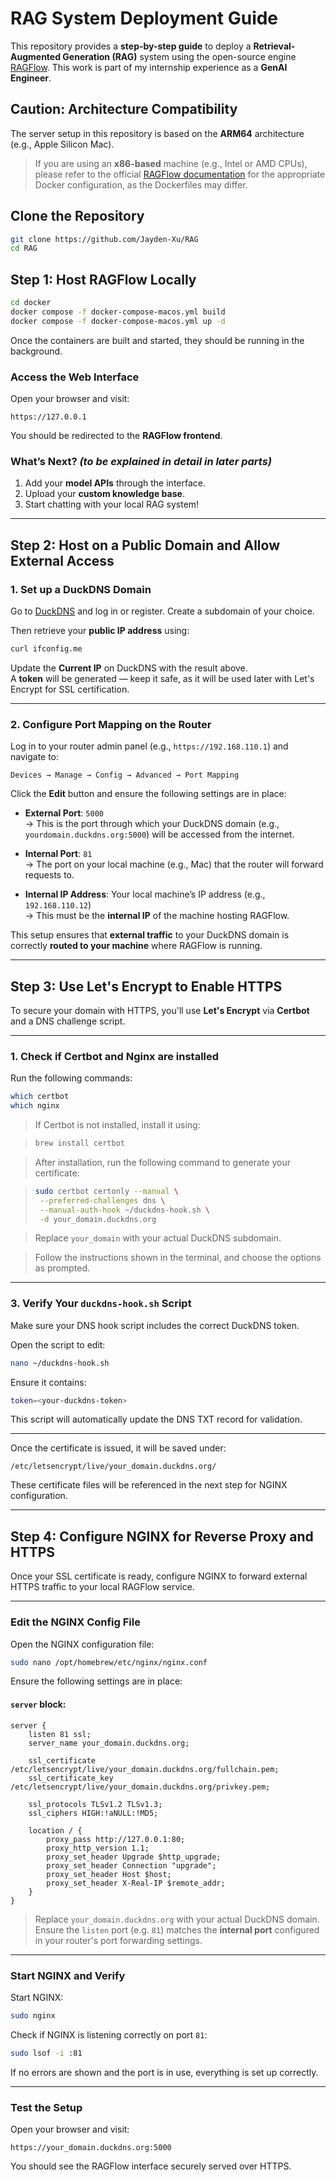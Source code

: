 # RAG System Deployment Guide

This repository provides a **step-by-step guide** to deploy a **Retrieval-Augmented Generation (RAG)** system using the open-source engine [RAGFlow](https://github.com/infiniflow/ragflow). This work is part of my internship experience as a **GenAI Engineer**.

## Caution: Architecture Compatibility

The server setup in this repository is based on the **ARM64** architecture (e.g., Apple Silicon Mac).

> If you are using an **x86-based** machine (e.g., Intel or AMD CPUs), please refer to the official [RAGFlow documentation](https://github.com/infiniflow/ragflow) for the appropriate Docker configuration, as the Dockerfiles may differ.

## Clone the Repository

```bash
git clone https://github.com/Jayden-Xu/RAG
cd RAG
```

## Step 1: Host RAGFlow Locally

```bash
cd docker
docker compose -f docker-compose-macos.yml build
docker compose -f docker-compose-macos.yml up -d
```

Once the containers are built and started, they should be running in the background.

### Access the Web Interface

Open your browser and visit:

```
https://127.0.0.1
```

You should be redirected to the **RAGFlow frontend**.

### What’s Next? *(to be explained in detail in later parts)*

1. Add your **model APIs** through the interface.
2. Upload your **custom knowledge base**.
3. Start chatting with your local RAG system!

---

## Step 2: Host on a Public Domain and Allow External Access

### 1. Set up a DuckDNS Domain

Go to [DuckDNS](https://www.duckdns.org/) and log in or register. Create a subdomain of your choice.

Then retrieve your **public IP address** using:

```bash
curl ifconfig.me
```

Update the **Current IP** on DuckDNS with the result above.  
A **token** will be generated — keep it safe, as it will be used later with Let's Encrypt for SSL certification.

---

### 2. Configure Port Mapping on the Router

Log in to your router admin panel (e.g., `https://192.168.110.1`) and navigate to:

```
Devices → Manage → Config → Advanced → Port Mapping
```

Click the **Edit** button and ensure the following settings are in place:

- **External Port**: `5000`  
  → This is the port through which your DuckDNS domain (e.g., `yourdomain.duckdns.org:5000`) will be accessed from the internet.

- **Internal Port**: `81`  
  → The port on your local machine (e.g., Mac) that the router will forward requests to.

- **Internal IP Address**: Your local machine’s IP address (e.g., `192.168.110.12`)  
  → This must be the **internal IP** of the machine hosting RAGFlow.

This setup ensures that **external traffic** to your DuckDNS domain is correctly **routed to your machine** where RAGFlow is running.

---

## Step 3: Use Let's Encrypt to Enable HTTPS

To secure your domain with HTTPS, you'll use **Let's Encrypt** via **Certbot** and a DNS challenge script.

---

### 1. Check if Certbot and Nginx are installed

Run the following commands:

```bash
which certbot
which nginx
```

>If Certbot is not installed, install it using:

>```bash
>brew install certbot
>```

>After installation, run the following command to generate your certificate:

>```bash
>sudo certbot certonly --manual \
>  --preferred-challenges dns \
>  --manual-auth-hook ~/duckdns-hook.sh \
>  -d your_domain.duckdns.org
>```

> Replace `your_domain` with your actual DuckDNS subdomain.

>Follow the instructions shown in the terminal, and choose the options as prompted.

---

### 3. Verify Your `duckdns-hook.sh` Script

Make sure your DNS hook script includes the correct DuckDNS token.

Open the script to edit:

```bash
nano ~/duckdns-hook.sh
```

Ensure it contains:

```bash
token=<your-duckdns-token>
```

This script will automatically update the DNS TXT record for validation.

---

Once the certificate is issued, it will be saved under:

```
/etc/letsencrypt/live/your_domain.duckdns.org/
```

These certificate files will be referenced in the next step for NGINX configuration.

---

## Step 4: Configure NGINX for Reverse Proxy and HTTPS

Once your SSL certificate is ready, configure NGINX to forward external HTTPS traffic to your local RAGFlow service.

---

### Edit the NGINX Config File

Open the NGINX configuration file:

```bash
sudo nano /opt/homebrew/etc/nginx/nginx.conf
```

Ensure the following settings are in place:

#### `server` block:

```nginx
server {
    listen 81 ssl;
    server_name your_domain.duckdns.org;

    ssl_certificate /etc/letsencrypt/live/your_domain.duckdns.org/fullchain.pem;
    ssl_certificate_key /etc/letsencrypt/live/your_domain.duckdns.org/privkey.pem;

    ssl_protocols TLSv1.2 TLSv1.3;
    ssl_ciphers HIGH:!aNULL:!MD5;

    location / {
        proxy_pass http://127.0.0.1:80;
        proxy_http_version 1.1;
        proxy_set_header Upgrade $http_upgrade;
        proxy_set_header Connection "upgrade";
        proxy_set_header Host $host;
        proxy_set_header X-Real-IP $remote_addr;
    }
}
```

> Replace `your_domain.duckdns.org` with your actual DuckDNS domain.  
> Ensure the `listen` port (e.g. `81`) matches the **internal port** configured in your router's port forwarding settings.

---

### Start NGINX and Verify

Start NGINX:

```bash
sudo nginx
```

Check if NGINX is listening correctly on port `81`:

```bash
sudo lsof -i :81
```

If no errors are shown and the port is in use, everything is set up correctly.

---

### Test the Setup

Open your browser and visit:

```
https://your_domain.duckdns.org:5000
```

You should see the RAGFlow interface securely served over HTTPS.
